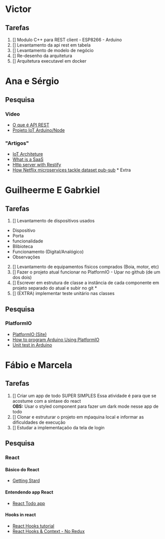# Victor

## Tarefas
1. [] Modulo C++ para REST client - ESP8266 - Arduino
2. [] Levantamento da api rest em tabela
3. [] Levantamento de modelo de negócio
4. [] Re-desenho da arquitetura
5. [] Arquitetura executavel em docker

# Ana e Sérgio
## Pesquisa
### Video
- [O que é API REST](https://www.youtube.com/watch?v=ghTrp1x_1As)
- [Projeto IoT Arduino/Node](https://www.youtube.com/playlist?list=PLw9oYsqdATnP6rCIsNKU0_be2ShGubcGc)
### "Artigos"
- [IoT Architeture](https://www.avsystem.com/blog/what-is-iot-architecture/)
- [What is a SaaS](https://www.avsystem.com/blog/saas-software-as-a-service/)
- [Http server with Restify](https://medium.com/collabcode/como-criar-um-servidor-http-com-o-restify-56bf09927153)
- [How Netflix microservices tackle dataset pub-sub](https://netflixtechblog.com/how-netflix-microservices-tackle-dataset-pub-sub-4a068adcc9a_) * Extra

# Guilheerme E Gabrkiel
## Tarefas
1. [] Levantamento de dispositivos usados   
- Dispositivo
- Porta
- funcionalidade
- Blibioteca
- Funcionamento (Digital/Analógico)
- Observações
2. [] Levantamento de equipamentos físicos comprados (Boia, motor, etc)
3. [] Fazer o projeto atual funcionar no PlatformIO - Upar no github (de um dos dois)
4. [] Escrever em estrutura de classe a instância de cada componente em projeto separado do atual e subir no git *
5. [] (EXTRA) implementar teste unitário nas classes
## Pesquisa
### PlatformIO
- [PlatformIO (Site)](https://platformio.org/)
- [How to program Arduino Using PlatformIO](https://www.youtube.com/watch?v=dany7ae_0ks)
- [Unit test in Arduino](https://docs.platformio.org/en/latest/tutorials/core/unit_testing_blink.html)

# Fábio e Marcela
## Tarefas
1. [] Criar um app de todo SUPER SIMPLES
Essa atividade é para que se acostume com a sintaxe do react  
__OBS:__ Usar o styled component para fazer um dark mode nesse app de todo
2. [] Clonar e estruturar o projeto em mṕaquina local e informar as dificuldades de execução
3. [] Estudar a implementaçaõo da tela de login 
## Pesquisa
### React
#### Básico do React
- [Getting Stard](https://pt-br.reactjs.org/tutorial/tutorial.html)
#### Entendendo app React
- [React Todo app](https://www.kirupa.com/react/simple_todo_app_react.htm)
#### Hooks in react
- [React Hooks tutorial](https://www.youtube.com/playlist?list=PLC3y8-rFHvwisvxhZ135pogtX7_Oe3Q3A)
- [React Hooks & Context - No Redux](https://www.youtube.com/playlist?list=PL4cUxeGkcC9hNokByJilPg5g9m2APUePI)
